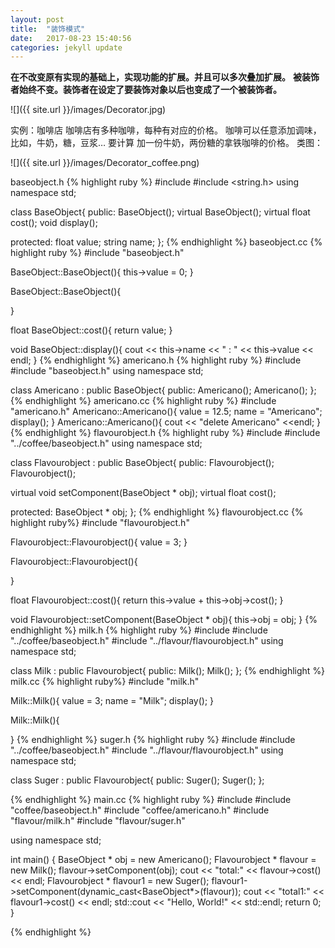 ```yaml
---
layout: post
title:  "装饰模式"
date:   2017-08-23 15:40:56
categories: jekyll update
---
```

**在不改变原有实现的基础上，实现功能的扩展。并且可以多次叠加扩展。**
**被装饰者始终不变。装饰者在设定了要装饰对象以后也变成了一个被装饰者。**

![]({{ site.url }}/images/Decorator.jpg)

实例：咖啡店
咖啡店有多种咖啡，每种有对应的价格。
咖啡可以任意添加调味，比如，牛奶，糖，豆浆…
要计算 加一份牛奶，两份糖的拿铁咖啡的价格。
类图：

![]({{ site.url }}/images/Decorator_coffee.png)

baseobject.h
{% highlight ruby %}
#include <iostream>
#include <string.h>
using namespace std;

class BaseObject{
public:
BaseObject();
virtual BaseObject();
virtual float cost();
void display();

protected:
float value;
string name;
};
{% endhighlight %}
baseobject.cc
{% highlight ruby %}
#include "baseobject.h"

BaseObject::BaseObject(){
this->value = 0;
}

BaseObject::BaseObject(){

}

float BaseObject::cost(){
return value;
}

void BaseObject::display(){
cout << this->name << " : " << this->value << endl;
}
{% endhighlight %}
americano.h
{% highlight ruby %}
#include <iostream>
#include "baseobject.h"
using namespace std;

class Americano : public BaseObject{
public:
Americano();
Americano();
};
{% endhighlight %}
americano.cc
{% highlight ruby %}
#include "americano.h"
Americano::Americano(){
value = 12.5;
name = "Americano";
display();
}
Americano::Americano(){
cout << "delete Americano" <<endl;
}
{% endhighlight %}
flavourobject.h
{% highlight ruby %}
#include <iostream>
#include "../coffee/baseobject.h"
using namespace std;

class Flavourobject : public BaseObject{
public:
Flavourobject();
Flavourobject();

virtual void setComponent(BaseObject * obj);
virtual float cost();

protected:
BaseObject * obj;
};
{% endhighlight %}
flavourobject.cc
{% highlight ruby%}
#include "flavourobject.h"

Flavourobject::Flavourobject(){
value = 3;
}

Flavourobject::Flavourobject(){

}

float Flavourobject::cost(){
return this->value + this->obj->cost();
}

void Flavourobject::setComponent(BaseObject * obj){
this->obj = obj;
}
{% endhighlight %}
milk.h
{% highlight ruby %}
#include <iostream>
#include "../coffee/baseobject.h"
#include "../flavour/flavourobject.h"
using namespace std;

class Milk : public Flavourobject{
public:
Milk();
Milk();
};
{% endhighlight %}
milk.cc
{% highlight ruby%}
#include "milk.h"

Milk::Milk(){
value = 3;
name = "Milk";
display();
}

Milk::Milk(){

}
{% endhighlight %}
suger.h
{% highlight ruby %}
#include <iostream>
#include "../coffee/baseobject.h"
#include "../flavour/flavourobject.h"
using namespace std;

class Suger : public Flavourobject{
public:
Suger();
Suger();
};

{% endhighlight %}
main.cc
{% highlight ruby %}
#include <iostream>
#include "coffee/baseobject.h"
#include "coffee/americano.h"
#include "flavour/milk.h"
#include "flavour/suger.h"

using namespace std;

int main() {
BaseObject * obj = new Americano();
Flavourobject * flavour = new Milk();
flavour->setComponent(obj);
cout << "total:" << flavour->cost() << endl;
Flavourobject * flavour1 = new Suger();
flavour1->setComponent(dynamic_cast<BaseObject*>(flavour));
cout << "total1:" << flavour1->cost() << endl;
std::cout << "Hello, World!" << std::endl;
return 0;
}

{% endhighlight %}


